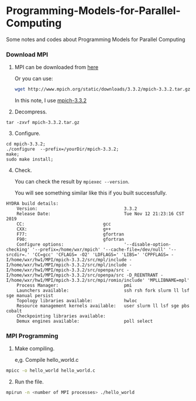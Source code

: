 # Programming-Models-for-Parallel-Computing
Some notes and codes about Programming Models for Parallel Computing

### Download MPI

1. MPI can be downloaded from [here](http://www.mpich.org/downloads/)

    Or you can use:

    ```sh
    wget http://www.mpich.org/static/downloads/3.3.2/mpich-3.3.2.tar.gz
    ```

   In this note, I use [mpich-3.3.2](http://www.mpich.org/static/downloads/3.3.2/mpich-3.3.2.tar.gz)

2. Decompress.

```
tar -zxvf mpich-3.3.2.tar.gz
```

3. Configure.

```
cd mpich-3.3.2;
./configure  --prefix=/yourDir/mpich-3.3.2;
make;
sudo make install;
```
4. Check.

    You can check the result by `mpiexec --version`.

    You will see something similar like this if you built successfully.

```
HYDRA build details:
    Version:                                 3.3.2
    Release Date:                            Tue Nov 12 21:23:16 CST 2019
    CC:                              gcc    
    CXX:                             g++    
    F77:                             gfortran   
    F90:                             gfortran   
    Configure options:                       '--disable-option-checking' '--prefix=/home/wxr/mpich' '--cache-file=/dev/null' '--srcdir=.' 'CC=gcc' 'CFLAGS= -O2' 'LDFLAGS=' 'LIBS=' 'CPPFLAGS= -I/home/wxr/hw1/MPI/mpich-3.3.2/src/mpl/include -I/home/wxr/hw1/MPI/mpich-3.3.2/src/mpl/include -I/home/wxr/hw1/MPI/mpich-3.3.2/src/openpa/src -I/home/wxr/hw1/MPI/mpich-3.3.2/src/openpa/src -D_REENTRANT -I/home/wxr/hw1/MPI/mpich-3.3.2/src/mpi/romio/include' 'MPLLIBNAME=mpl'
    Process Manager:                         pmi
    Launchers available:                     ssh rsh fork slurm ll lsf sge manual persist
    Topology libraries available:            hwloc
    Resource management kernels available:   user slurm ll lsf sge pbs cobalt
    Checkpointing libraries available:       
    Demux engines available:                 poll select
```

### MPI Programming

1. Make compiling.

   e,g. Compile hello_world.c 

```sh
mpicc -o hello_world hello_world.c
```

2. Run the file.

```sh
mpirun -n <number of MPI processes> ./hello_world
```
